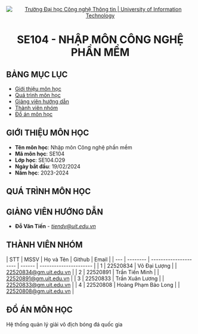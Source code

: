 <p align="center">
  <a href="https://www.uit.edu.vn/" title="Trường Đại học Công nghệ Thông tin" style="border: 5;">
    <img src="https://i.imgur.com/WmMnSRt.png" alt="Trường Đại học Công nghệ Thông tin | University of Information Technology">
  </a>
</p>

<!-- Title -->
<h1 align="center"><b>SE104 - NHẬP MÔN CÔNG NGHỆ PHẦN MỀM</b></h1>



## BẢNG MỤC LỤC
* [ Giới thiệu môn học](#gioithieumonhoc)
* [Quá trình môn học](#quatrinh)
* [ Giảng viên hướng dẫn](#giangvien)
* [ Thành viên nhóm](#thanhvien)
* [ Đồ án môn học](#doan)
## GIỚI THIỆU MÔN HỌC
<a name="gioithieumonhoc"></a>
* **Tên môn học**: Nhập môn Công nghệ phần mềm
* **Mã môn học**: SE104
* **Lớp học**: SE104.O29
* **Ngày bắt đầu**: 19/02/2024
* **Năm học**: 2023-2024
## QUÁ TRÌNH MÔN HỌC
<a name ="quatrinh"></a>
## GIẢNG VIÊN HƯỚNG DẪN
<a name="giangvien"></a>
* **Đỗ Văn Tiến** - *tiendv@uit.edu.vn*

## THÀNH VIÊN NHÓM
<a name="thanhvien"></a>
| STT | MSSV     | Họ và Tên            | Github | Email                  |
| --- | -------- | --------------------- | ------ | ---------------------- |
| 1   | 22520834 | Võ Đại Lượng         |        | 22520834@gm.uit.edu.vn |
| 2   | 22520891 | Trần Tiến Minh       |        | 22520891@gm.uit.edu.vn |
| 3   | 22520833 | Trần Xuân Lương      |        | 22520833@gm.uit.edu.vn |
| 4   | 22520808 | Hoàng Phạm Bảo Long |        | 22520808@gm.uit.edu.vn |

## ĐỒ ÁN MÔN HỌC
<a name="doan">Hệ thống quản lý giải vô địch bóng đá quốc gia</a>

